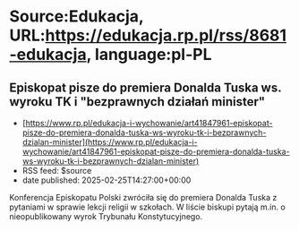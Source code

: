 # Source:Edukacja, URL:https://edukacja.rp.pl/rss/8681-edukacja, language:pl-PL

## Episkopat pisze do premiera Donalda Tuska ws. wyroku TK i "bezprawnych działań minister"
 - [https://www.rp.pl/edukacja-i-wychowanie/art41847961-episkopat-pisze-do-premiera-donalda-tuska-ws-wyroku-tk-i-bezprawnych-dzialan-minister](https://www.rp.pl/edukacja-i-wychowanie/art41847961-episkopat-pisze-do-premiera-donalda-tuska-ws-wyroku-tk-i-bezprawnych-dzialan-minister)
 - RSS feed: $source
 - date published: 2025-02-25T14:27:00+00:00

Konferencja Episkopatu Polski zwróciła się do premiera Donalda Tuska z pytaniami w sprawie lekcji religii w szkołach. W liście biskupi pytają m.in. o nieopublikowany wyrok Trybunału Konstytucyjnego.

